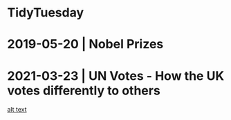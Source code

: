 # TidyTuesday

# 2019-05-20  | Nobel Prizes
# 2021-03-23  | UN Votes - How the UK votes differently to others

[alt text](2021/2021-03-23/output/unvotes.png)
